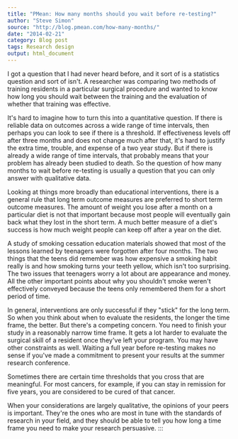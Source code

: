 ```yaml
---
title: "PMean: How many months should you wait before re-testing?"
author: "Steve Simon"
source: "http://blog.pmean.com/how-many-months/"
date: "2014-02-21"
category: Blog post
tags: Research design
output: html_document
---
```


I got a question that I had never heard before, and it sort of is a
statistics question and sort of isn't. A researcher was comparing two
methods of training residents in a particular surgical procedure and
wanted to know how long you should wait between the training and the
evaluation of whether that training was effective.

<!---More--->

It's hard to imagine how to turn this into a quantitative question. If
there is reliable data on outcomes across a wide range of time
intervals, then perhaps you can look to see if there is a threshold. If
effectiveness levels off after three months and does not change much
after that, it's hard to justify the extra time, trouble, and expense of
a two year study. But if there is already a wide range of time
intervals, that probably means that your problem has already been
studied to death. So the question of how many months to wait before
re-testing is usually a question that you can only answer with
qualitative data.

Looking at things more broadly than educational interventions, there is
a general rule that long term outcome measures are preferred to short
term outcome measures. The amount of weight you lose after a month on a
particular diet is not that important because most people will
eventually gain back what they lost in the short term. A much better
measure of a diet's success is how much weight people can keep off after
a year on the diet.

A study of smoking cessation education materials showed that most of the
lessons learned by teenagers were forgotten after four months. The two
things that the teens did remember was how expensive a smoking habit
really is and how smoking turns your teeth yellow, which isn't too
surprising. The two issues that teenagers worry a lot about are
appearance and money. All the other important points about why you
shouldn't smoke weren't effectively conveyed because the teens only
remembered them for a short period of time.

In general, interventions are only successful if they "stick" for the
long term. So when you think about when to evaluate the residents, the
longer the time frame, the better. But there's a competing concern. You
need to finish your study in a reasonably narrow time frame. It gets a
lot harder to evaluate the surgical skill of a resident once they've
left your program. You may have other constraints as well. Waiting a
full year before re-testing makes no sense if you've made a commitment
to present your results at the summer research conference.

Sometimes there are certain time thresholds that you cross that are
meaningful. For most cancers, for example, if you can stay in remission
for five years, you are considered to be cured of that cancer.

When your considerations are largely qualitative, the opinions of your
peers is important. They're the ones who are most in tune with the
standards of research in your field, and they should be able to tell you
how long a time frame you need to make your research persuasive.
:::

